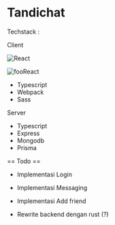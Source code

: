 # Tandichat

Techstack :

Client

![React](https://en.wikipedia.org/wiki/React_%28software%29#/media/File:React-icon.svg)


<p><img src="https://en.wikipedia.org/wiki/React_%28software%29#/media/File:React-icon.svg" alt="foo" title="title" />React</p>



- Typescript
- Webpack
- Sass

Server

- Typescript
- Express
- Mongodb
- Prisma

== Todo ==

- Implementasi Login
- Implementasi Messaging
- Implementasi Add friend

- Rewrite backend dengan rust (?)
